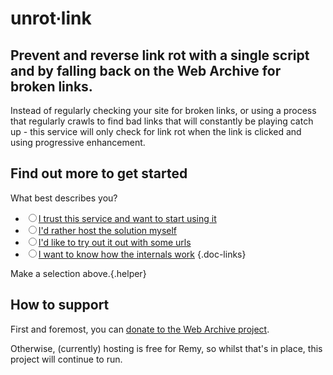 # unrot∙link

## Prevent and reverse link rot with a single script and by falling back on the Web Archive for broken links.

Instead of regularly checking your site for broken links, or using a process that regularly crawls to find bad links that will constantly be playing catch up - this service will only check for link rot when the link is clicked and using progressive enhancement.

## Find out more to get started

What best describes you?


- <label><input name="docs" type="radio" value="trust">[I trust this service and want to start using it](/docs/hosted)</label>
- <label><input name="docs" type="radio" value="self-hosted">[I'd rather host the solution myself](/docs/self-hosted)</label>
- <label><input name="docs" type="radio" value="try-it">[I'd like to try out it out with some urls](/try)</label>
- <label><input name="docs" type="radio" value="how">[I want to know how the internals work](/docs/how)</label>
{.doc-links}

Make a selection above.{.helper}

## How to support

First and foremost, you can [donate to the Web Archive project](https://archive.org/donate?origin=unrot.link).

Otherwise, (currently) hosting is free for Remy, so whilst that's in place, this project will continue to run.

<script src="/static/app.js"></script>
